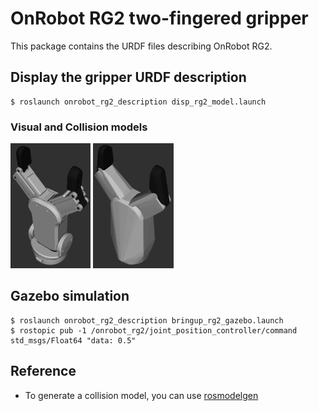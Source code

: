 # OnRobot RG2 two-fingered gripper

This package contains the URDF files describing OnRobot RG2.

## Display the gripper URDF description
```
$ roslaunch onrobot_rg2_description disp_rg2_model.launch 
```

### Visual and Collision models
<img src="images/visual.png" height="200"> <img src="images/collision.png" height="200">  

## Gazebo simulation
```
$ roslaunch onrobot_rg2_description bringup_rg2_gazebo.launch
$ rostopic pub -1 /onrobot_rg2/joint_position_controller/command std_msgs/Float64 "data: 0.5"
```

## Reference
- To generate a collision model, you can use [rosmodelgen](https://github.com/takuya-ki/rosmodelgen)
